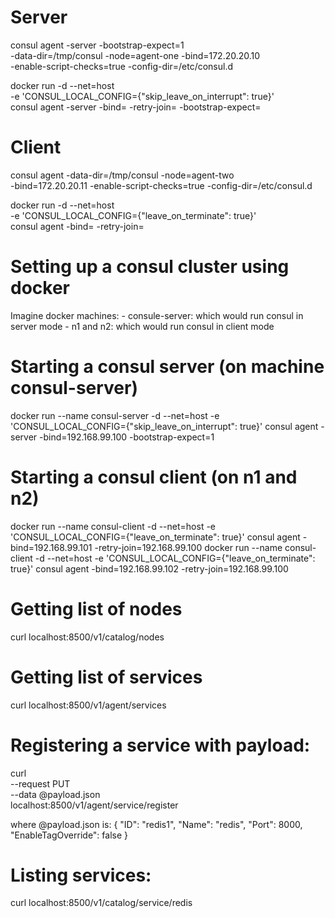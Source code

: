# Server
consul agent -server -bootstrap-expect=1 \
    -data-dir=/tmp/consul -node=agent-one -bind=172.20.20.10 \
    -enable-script-checks=true -config-dir=/etc/consul.d

docker run -d --net=host \
    -e 'CONSUL_LOCAL_CONFIG={"skip_leave_on_interrupt": true}' \
    consul agent -server -bind=<external ip> -retry-join=<root agent ip> -bootstrap-expect=<number of server agents>

# Client
consul agent -data-dir=/tmp/consul -node=agent-two \
    -bind=172.20.20.11 -enable-script-checks=true -config-dir=/etc/consul.d

docker run -d --net=host \
    -e 'CONSUL_LOCAL_CONFIG={"leave_on_terminate": true}' \
    consul agent -bind=<external ip> -retry-join=<root agent ip>


# Setting up a consul cluster using docker
Imagine docker machines:
    - consule-server: which would run consul in server mode
    - n1 and n2: which would run consul in client mode

# Starting a consul server (on machine consul-server)
docker run --name consul-server -d --net=host -e 'CONSUL_LOCAL_CONFIG={"skip_leave_on_interrupt": true}' consul agent -server -bind=192.168.99.100 -bootstrap-expect=1

# Starting a consul client (on n1 and n2)
docker run --name consul-client -d --net=host -e 'CONSUL_LOCAL_CONFIG={"leave_on_terminate": true}' consul agent -bind=192.168.99.101 -retry-join=192.168.99.100
docker run --name consul-client -d --net=host -e 'CONSUL_LOCAL_CONFIG={"leave_on_terminate": true}' consul agent -bind=192.168.99.102 -retry-join=192.168.99.100


# Getting list of nodes
curl localhost:8500/v1/catalog/nodes
# Getting list of services
curl localhost:8500/v1/agent/services

# Registering a service with payload:

curl \
    --request PUT \
    --data @payload.json \
    localhost:8500/v1/agent/service/register

where @payload.json is:
{
  "ID": "redis1",
  "Name": "redis",
  "Port": 8000,
  "EnableTagOverride": false
}

# Listing services:
curl localhost:8500/v1/catalog/service/redis
